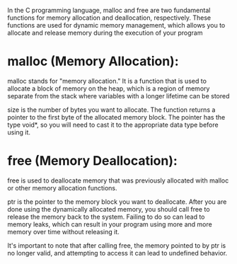 In the C programming language, malloc and free are two fundamental functions for memory allocation and deallocation, respectively. These functions are used for dynamic memory management, which allows you to allocate and release memory during the execution of your program

# malloc (Memory Allocation):

malloc stands for "memory allocation." It is a function that is used to allocate a block of memory on the heap, which is a region of memory separate from the stack where variables with a longer lifetime can be stored

size is the number of bytes you want to allocate.
The function returns a pointer to the first byte of the allocated memory block. The pointer has the type void*, so you will need to cast it to the appropriate data type before using it.


# free (Memory Deallocation):

free is used to deallocate memory that was previously allocated with malloc or other memory allocation functions.

ptr is the pointer to the memory block you want to deallocate.
After you are done using the dynamically allocated memory, you should call free to release the memory back to the system. Failing to do so can lead to memory leaks, which can result in your program using more and more memory over time without releasing it.

It's important to note that after calling free, the memory pointed to by ptr is no longer valid, and attempting to access it can lead to undefined behavior.
